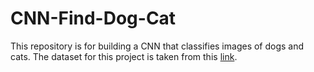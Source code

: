 # CNN-Find-Dog-Cat
This repository is for building a CNN that classifies images of dogs and cats. 
The dataset for this project is taken from this [link](https://www.superdatascience.com/deep-learning/).
